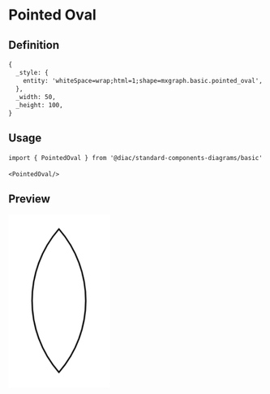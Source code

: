 # Pointed Oval

## Definition

```
{
  _style: { 
    entity: 'whiteSpace=wrap;html=1;shape=mxgraph.basic.pointed_oval',
  },
  _width: 50,
  _height: 100,
}
```

## Usage

```
import { PointedOval } from '@diac/standard-components-diagrams/basic'

<PointedOval/>
```

## Preview

<img src="./pointed-oval.png" width="200"/>
